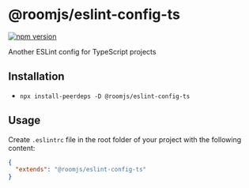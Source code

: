 # @roomjs/eslint-config-ts

[![npm version](https://badge.fury.io/js/%40roomjs%2Feslint-config-ts.svg)](https://badge.fury.io/js/%40roomjs%2Feslint-config-ts)

Another ESLint config for TypeScript projects

## Installation

* `npx install-peerdeps -D @roomjs/eslint-config-ts`

## Usage

Create `.eslintrc` file in the root folder of your project with the following content:

```json
{
  "extends": "@roomjs/eslint-config-ts"
}
```
